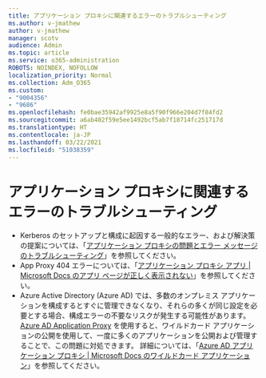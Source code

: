 ```yaml
---
title: アプリケーション プロキシに関連するエラーのトラブルシューティング
ms.author: v-jmathew
author: v-jmathew
manager: scotv
audience: Admin
ms.topic: article
ms.service: o365-administration
ROBOTS: NOINDEX, NOFOLLOW
localization_priority: Normal
ms.collection: Adm_O365
ms.custom:
- "9004356"
- "9686"
ms.openlocfilehash: fe0bae35942af9925e8a5f90f966e204d7f84fd2
ms.sourcegitcommit: a6ab402f59e5ee1492bcf5ab7f18714fc251717d
ms.translationtype: HT
ms.contentlocale: ja-JP
ms.lasthandoff: 03/22/2021
ms.locfileid: "51038359"
---
```

# <a name="troubleshoot-errors-related-to-application-proxy"></a>アプリケーション プロキシに関連するエラーのトラブルシューティング

- Kerberos のセットアップと構成に起因する一般的なエラー、および解決策の提案については、「[アプリケーション プロキシの問題とエラー メッセージのトラブルシューティング](https://docs.microsoft.com/azure/active-directory/manage-apps/application-proxy-troubleshoot#kerberos-errors)」を参照してください。
- App Proxy 404 エラーについては、「[アプリケーション プロキシ アプリ | Microsoft Docs のアプリ ページが正しく表示されない](https://docs.microsoft.com/azure/active-directory/manage-apps/application-proxy-page-appearance-broken-problem)」を参照してください。
- Azure Active Directory (Azure AD) では、多数のオンプレミス アプリケーションを構成するとすぐに管理できなくなり、それらの多くが同じ設定を必要とする場合、構成エラーの不要なリスクが発生する可能性があります。 [Azure AD Application Proxy](https://docs.microsoft.com/azure/active-directory/manage-apps/application-proxy) を使用すると、ワイルドカード アプリケーションの公開を使用して、一度に多くのアプリケーションを公開および管理することで、この問題に対処できます。 詳細については、「[Azure AD アプリケーション プロキシ | Microsoft Docs のワイルドカード アプリケーション](https://docs.microsoft.com/azure/active-directory/manage-apps/application-proxy-wildcard)」を参照してください。
